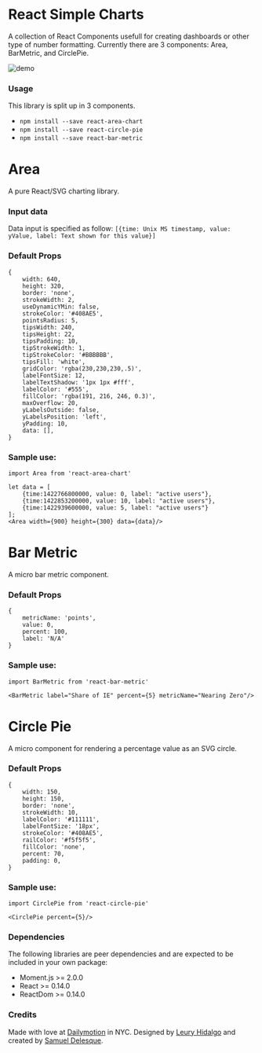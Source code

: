 # React Simple Charts

A collection of React Components usefull for creating dashboards or other type of number formatting. Currently there are 3 components: Area, BarMetric, and CirclePie.

![demo](http://samueldelesque.github.io/react-simple-charts/images/demo.png)

### Usage

This library is split up in 3 components.

- `npm install --save react-area-chart`
- `npm install --save react-circle-pie`
- `npm install --save react-bar-metric`


# Area

A pure React/SVG charting library.

### Input data

Data input is specified as follow: `[{time: Unix MS timestamp, value: yValue, label: Text shown for this value}]`

### Default Props

```
{
    width: 640,
    height: 320,
    border: 'none',
    strokeWidth: 2,
    useDynamicYMin: false,
    strokeColor: '#408AE5',
    pointsRadius: 5,
    tipsWidth: 240,
    tipsHeight: 22,
    tipsPadding: 10,
    tipStrokeWidth: 1,
    tipStrokeColor: '#BBBBBB',
    tipsFill: 'white',
    gridColor: 'rgba(230,230,230,.5)',
    labelFontSize: 12,
    labelTextShadow: '1px 1px #fff',
    labelColor: '#555',
    fillColor: 'rgba(191, 216, 246, 0.3)',
    maxOverflow: 20,
    yLabelsOutside: false,
    yLabelsPosition: 'left',
    yPadding: 10,
    data: [],
}
```

### Sample use:

```
import Area from 'react-area-chart'

let data = [
    {time:1422766800000, value: 0, label: "active users"},
    {time:1422853200000, value: 10, label: "active users"},
    {time:1422939600000, value: 5, label: "active users"}
];
<Area width={900} height={300} data={data}/>
```


# Bar Metric

A micro bar metric component.

### Default Props

```
{
    metricName: 'points',
    value: 0,
    percent: 100,
    label: 'N/A'
}
```

### Sample use:

```
import BarMetric from 'react-bar-metric'

<BarMetric label="Share of IE" percent={5} metricName="Nearing Zero"/>
```


# Circle Pie

A micro component for rendering a percentage value as an SVG circle.


### Default Props

```
{
    width: 150,
    height: 150,
    border: 'none',
    strokeWidth: 10,
    labelColor: '#111111',
    labelFontSize: '18px',
    strokeColor: '#408AE5',
    railColor: '#f5f5f5',
    fillColor: 'none',
    percent: 70,
    padding: 0,
}
```

### Sample use:

```
import CirclePie from 'react-circle-pie'

<CirclePie percent={5}/>
```


### Dependencies

The following libraries are peer dependencies and are expected to be included in your own package:

- Moment.js >= 2.0.0
- React >= 0.14.0
- ReactDom >= 0.14.0


### Credits

Made with love at [Dailymotion](http://dailymotion.com) in NYC. Designed by [Leury Hidalgo](http://leuryhidalgo.com/) and created by [Samuel Delesque](http://samueldelesque.me).
